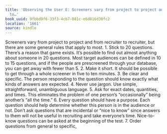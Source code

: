 ```yaml
---
title: 'Observing the User E: Screeners vary from project to project and from recruiter
  to…'
book_uuid: 9fbbd9f6-33f3-4cb7-881c-e6d816d30fc2
location: '1661'
source: kindle
---
```


Screeners vary from project to project and from recruiter to recruiter, but there are some general rules that apply to most. 1. Stick to 20 questions. There’s a reason that game exists. It’s possible to find out almost anything about someone in 20 questions. Most target audiences can be defined in 10 to 15 questions, and if the people are prescreened through your database, you can get away with fewer than 5. 2. Make it short. It should be possible to get through a whole screener in five to ten minutes. 3. Be clear and specific. The person responding to the question should know exactly what kinds of answers are expected. 4. Never use jargon. Use simple, straightforward, unambiguous language. 5. Ask for exact dates, quantities, and times. This eliminates the problem of one person’s “occasionally” being another’s “all the time.” 6. Every question should have a purpose. Each question should help determine whether this person is in the audience or not. Don’t ask questions that are incidental or “nice to know” since answers to them will not be useful in recruiting and take everyone’s time. Nice-to-know questions can be asked at the beginning of the test. 7. Order questions from general to specific,